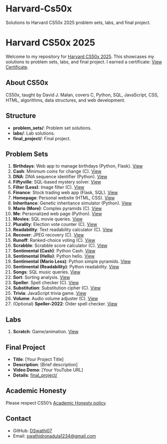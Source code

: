 # Harvard-Cs50x
Solutions to Harvard CS50x 2025 problem sets, labs, and final project.
# Harvard CS50x 2025

Welcome to my repository for [Harvard CS50x 2025](https://cs50.harvard.edu/x/2025/). This showcases my solutions to problem sets, labs, and final project. I earned a certificate: [View Certificate](https://cs50.harvard.edu/certificates/3d0854cd-e48c-460a-bced-d1a3ec230ebc).

## About CS50x
CS50x, taught by David J. Malan, covers C, Python, SQL, JavaScript, CSS, HTML, algorithms, data structures, and web development.

## Structure
- **problem_sets/**: Problem set solutions.
- **labs/**: Lab solutions.
- **final_project/**: Final project.

## Problem Sets
1. **Birthdays**: Web app to manage birthdays (Python, Flask). [View](problem_sets/birthdays)
2. **Cash**: Minimum coins for change (C). [View](problem_sets/cash)
3. **DNA**: DNA sequence identifier (Python). [View](problem_sets/dna)
4. **Fiftyville**: SQL-based mystery solver. [View](problem_sets/fiftyville)
5. **Filter (Less)**: Image filter (C). [View](problem_sets/filter-less)
6. **Finance**: Stock trading web app (Flask, SQL). [View](problem_sets/finance)
7. **Homepage**: Personal website (HTML, CSS). [View](problem_sets/homepage)
8. **Inheritance**: Genetic inheritance simulator (Python). [View](problem_sets/inheritance)
9. **Mario (More)**: Complex pyramids (C). [View](problem_sets/mario-more)
10. **Me**: Personalized web page (Python). [View](problem_sets/me)
11. **Movies**: SQL movie queries. [View](problem_sets/movies)
12. **Plurality**: Election vote counter (C). [View](problem_sets/plurality)
13. **Readability**: Text readability calculator (C). [View](problem_sets/readability)
14. **Recover**: JPEG recovery (C). [View](problem_sets/recover)
15. **Runoff**: Ranked-choice voting (C). [View](problem_sets/runoff)
16. **Scrabble**: Scrabble score calculator (C). [View](problem_sets/scrabble)
17. **Sentimental (Cash)**: Python Cash. [View](problem_sets/sentimental/cash)
18. **Sentimental (Hello)**: Python hello. [View](problem_sets/sentimental/hello)
19. **Sentimental (Mario Less)**: Python simple pyramids. [View](problem_sets/sentimental/mario-less)
20. **Sentimental (Readability)**: Python readability. [View](problem_sets/sentimental/readability)
21. **Songs**: SQL music queries. [View](problem_sets/songs)
22. **Sort**: Sorting analysis. [View](problem_sets/sort)
23. **Speller**: Spell checker (C). [View](problem_sets/speller)
24. **Substitution**: Substitution cipher (C). [View](problem_sets/substitution)
25. **Trivia**: JavaScript trivia game. [View](problem_sets/trivia)
26. **Volume**: Audio volume adjuster (C). [View](problem_sets/volume)
27. (Optional) **Speller-2022**: Older spell checker. [View](problem_sets/speller-2022)

## Labs
1. **Scratch**: Game/animation. [View](labs/scratch)

## Final Project
- **Title**: [Your Project Title]
- **Description**: [Brief description]
- **Video Demo**: [Your YouTube URL]
- **Details**: [final_project/](final_project)

## Academic Honesty
Please respect CS50’s [Academic Honesty policy](https://cs50.harvard.edu/x/2025/honesty/).

## Contact
- GitHub: [DSwathi07](https://github.com/DSwathi07)
- Email: swathidronadula1234@gmail.com
